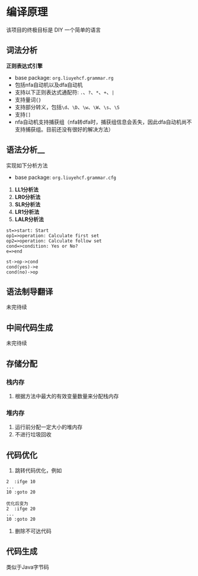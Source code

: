# 编译原理

该项目的终极目标是 DIY 一个简单的语言

## 词法分析

__正则表达式引擎__

* base package: `org.liuyehcf.grammar.rg`
* 包括nfa自动机以及dfa自动机
* 支持以下正则表达式通配符: `.`、`?`、`*`、`+`、`|`
* 支持量词`{}`
* 支持部分转义，包括`\d`、`\D`、`\w`、`\W`、`\s`、`\S`
* 支持`[]`
* nfa自动机支持捕获组（nfa转dfa时，捕获组信息会丢失，因此dfa自动机尚不支持捕获组。目前还没有很好的解决方法）

## 语法分析__

实现如下分析方法

* base package: `org.liuyehcf.grammar.cfg`
1. __LL1分析法__
1. __LR0分析法__
1. __SLR分析法__
1. __LR1分析法__
1. __LALR分析法__

```flow
st=>start: Start
op1=>operation: Calculate first set
op2=>operation: Calculate follow set
cond=>condition: Yes or No?
e=>end

st->op->cond
cond(yes)->e
cond(no)->op
```

## 语法制导翻译

未完待续

## 中间代码生成

未完待续

## 存储分配

### 栈内存

1. 根据方法中最大的有效变量数量来分配栈内存

### 堆内存

1. 运行前分配一定大小的堆内存
1. 不进行垃圾回收

## 代码优化

1. 跳转代码优化，例如
```
2  :ifge 10
...
10 :goto 20

优化后变为
2  :ifge 20
...
10 :goto 20
```
1. 删除不可达代码 

## 代码生成

类似于Java字节码
